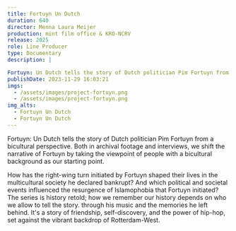 ```yaml
---
title: Fortuyn Un Dutch
duration: 640
director: Menna Laura Meijer
production: mint film office & KRO-NCRV
release: 2025
role: Line Producer
type: Documentary
description: |

Fortuyn: Un Dutch tells the story of Dutch politician Pim Fortuyn from a bicultural perspective. Both in archival footage and interviews, we shift the narrative of Fortuyn by taking the viewpoint of people with a bicultural background as our starting point.
publishDate: 2023-11-29 16:03:21
imgs:
  - /assets/images/project-fortuyn.png
  - /assets/images/project-fortuyn.png
img_alts:
  - Fortuyn Un Dutch
  - Fortuyn Un Dutch
---
```


Fortuyn: Un Dutch tells the story of Dutch politician Pim Fortuyn from a bicultural perspective. Both in archival footage and interviews, we shift the narrative of Fortuyn by taking the viewpoint of people with a bicultural background as our starting point.

How has the right-wing turn initiated by Fortuyn shaped their lives in the multicultural society he declared bankrupt? And which political and societal events influenced the resurgence of Islamophobia that Fortuyn initiated? The series is history retold; how we remember our history depends on who we allow to tell the story.
through his music and the memories he left behind. It's a story of friendship, self-discovery, and the power of hip-hop, set against the vibrant backdrop of Rotterdam-West.
